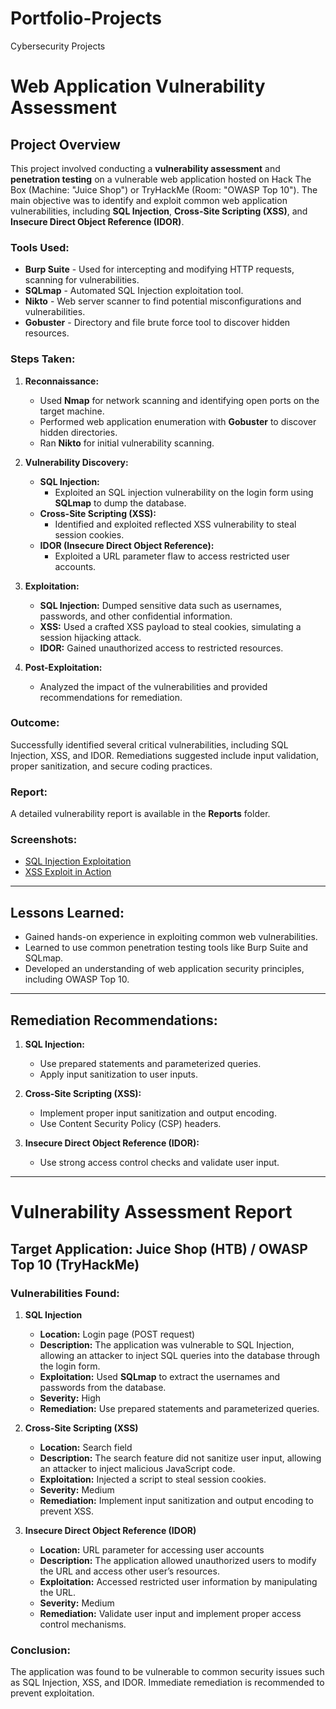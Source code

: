 # Portfolio-Projects
Cybersecurity Projects

# Web Application Vulnerability Assessment

## Project Overview
This project involved conducting a **vulnerability assessment** and **penetration testing** on a vulnerable web application hosted on Hack The Box (Machine: "Juice Shop") or TryHackMe (Room: "OWASP Top 10"). The main objective was to identify and exploit common web application vulnerabilities, including **SQL Injection**, **Cross-Site Scripting (XSS)**, and **Insecure Direct Object Reference (IDOR)**.

### Tools Used:
- **Burp Suite** - Used for intercepting and modifying HTTP requests, scanning for vulnerabilities.
- **SQLmap** - Automated SQL Injection exploitation tool.
- **Nikto** - Web server scanner to find potential misconfigurations and vulnerabilities.
- **Gobuster** - Directory and file brute force tool to discover hidden resources.

### Steps Taken:
1. **Reconnaissance:**
   - Used **Nmap** for network scanning and identifying open ports on the target machine.
   - Performed web application enumeration with **Gobuster** to discover hidden directories.
   - Ran **Nikto** for initial vulnerability scanning.

2. **Vulnerability Discovery:**
   - **SQL Injection:**
     - Exploited an SQL injection vulnerability on the login form using **SQLmap** to dump the database.
   - **Cross-Site Scripting (XSS):**
     - Identified and exploited reflected XSS vulnerability to steal session cookies.
   - **IDOR (Insecure Direct Object Reference):**
     - Exploited a URL parameter flaw to access restricted user accounts.

3. **Exploitation:**
   - **SQL Injection:** Dumped sensitive data such as usernames, passwords, and other confidential information.
   - **XSS:** Used a crafted XSS payload to steal cookies, simulating a session hijacking attack.
   - **IDOR:** Gained unauthorized access to restricted resources.

4. **Post-Exploitation:**
   - Analyzed the impact of the vulnerabilities and provided recommendations for remediation.

### Outcome:
Successfully identified several critical vulnerabilities, including SQL Injection, XSS, and IDOR. Remediations suggested include input validation, proper sanitization, and secure coding practices.

### Report:
A detailed vulnerability report is available in the **Reports** folder.

### Screenshots:
- [SQL Injection Exploitation](./Screenshots/sql_injection.png)
- [XSS Exploit in Action](./Screenshots/xss_attack.png)

---

## Lessons Learned:
- Gained hands-on experience in exploiting common web vulnerabilities.
- Learned to use common penetration testing tools like Burp Suite and SQLmap.
- Developed an understanding of web application security principles, including OWASP Top 10.

---

## Remediation Recommendations:
1. **SQL Injection:**
   - Use prepared statements and parameterized queries.
   - Apply input sanitization to user inputs.

2. **Cross-Site Scripting (XSS):**
   - Implement proper input sanitization and output encoding.
   - Use Content Security Policy (CSP) headers.

3. **Insecure Direct Object Reference (IDOR):**
   - Use strong access control checks and validate user input.

---















# Vulnerability Assessment Report

## Target Application: Juice Shop (HTB) / OWASP Top 10 (TryHackMe)

### Vulnerabilities Found:
1. **SQL Injection**
   - **Location:** Login page (POST request)
   - **Description:** The application was vulnerable to SQL Injection, allowing an attacker to inject SQL queries into the database through the login form.
   - **Exploitation:** Used **SQLmap** to extract the usernames and passwords from the database.
   - **Severity:** High
   - **Remediation:** Use prepared statements and parameterized queries.

2. **Cross-Site Scripting (XSS)**
   - **Location:** Search field
   - **Description:** The search feature did not sanitize user input, allowing an attacker to inject malicious JavaScript code.
   - **Exploitation:** Injected a script to steal session cookies.
   - **Severity:** Medium
   - **Remediation:** Implement input sanitization and output encoding to prevent XSS.

3. **Insecure Direct Object Reference (IDOR)**
   - **Location:** URL parameter for accessing user accounts
   - **Description:** The application allowed unauthorized users to modify the URL and access other user’s resources.
   - **Exploitation:** Accessed restricted user information by manipulating the URL.
   - **Severity:** Medium
   - **Remediation:** Validate user input and implement proper access control mechanisms.

### Conclusion:
The application was found to be vulnerable to common security issues such as SQL Injection, XSS, and IDOR. Immediate remediation is recommended to prevent exploitation.




